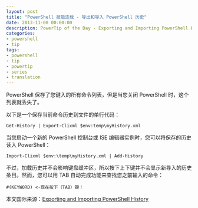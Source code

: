 ```yaml
---
layout: post
title: "PowerShell 技能连载 - 导出和导入 PowerShell 历史"
date: 2013-11-08 00:00:00
description: PowerTip of the Day - Exporting and Importing PowerShell History
categories:
- powershell
- tip
tags:
- powershell
- tip
- powertip
- series
- translation
---
```

PowerShell 保存了您键入的所有命令列表，但是当您关闭 PowerShell 时，这个列表就丢失了。

以下是一个保存当前命令历史到文件的单行代码：

	Get-History | Export-Clixml $env:temp\myHistory.xml

当您启动一个新的 PowerShell 控制台或 ISE 编辑器实例时，您可以将保存的历史读入 PowerShell：

	Import-Clixml $env:\temp\myHistory.xml | Add-History

不过，加载历史并不会影响键盘缓冲区，所以按下上下键并不会显示新导入的历史条目。然而，您可以用 TAB 自动完成功能来查找您之前输入的命令：

	#(KEYWORD) <-现在按下（TAB）键！

<!--more-->
本文国际来源：[Exporting and Importing PowerShell History](http://community.idera.com/powershell/powertips/b/tips/posts/exporting-and-importing-powershell-history)
